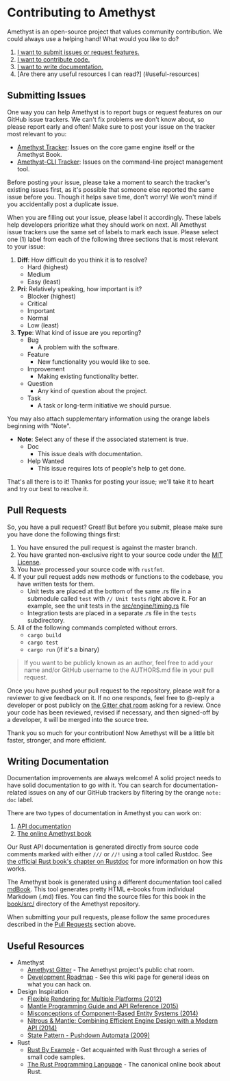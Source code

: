 # Contributing to Amethyst

Amethyst is an open-source project that values community contribution. We could
always use a helping hand! What would you like to do?

1. [I want to submit issues or request features.](#submitting-issues)
2. [I want to contribute code.](#pull-requests)
3. [I want to write documentation.](#writing-documentation)
4. [Are there any useful resources I can read?] (#useful-resources)

## Submitting Issues

One way you can help Amethyst is to report bugs or request features on our
GitHub issue trackers. We can't fix problems we don't know about, so please
report early and often! Make sure to post your issue on the tracker most
relevant to you:

* [Amethyst Tracker][am]: Issues on the core game engine itself or the Amethyst
  Book.
* [Amethyst-CLI Tracker][ac]: Issues on the command-line project management
  tool.

[am]: https://github.com/ebkalderon/amethyst/issues
[ac]: https://github.com/ebkalderon/amethyst_cli/issues

Before posting your issue, please take a moment to search the tracker's existing
issues first, as it's possible that someone else reported the same issue before
you. Though it helps save time, don't worry! We won't mind if you accidentally
post a duplicate issue.

When you are filling out your issue, please label it accordingly. These labels
help developers prioritize what they should work on next. All Amethyst issue
trackers use the same set of labels to mark each issue. Please select one (1)
label from each of the following three sections that is most relevant to your
issue:

1. **Diff**: How difficult do you think it is to resolve?
   * Hard (highest)
   * Medium
   * Easy (least)
2. **Pri**: Relatively speaking, how important is it?
   * Blocker (highest)
   * Critical
   * Important
   * Normal
   * Low (least)
3. **Type**: What kind of issue are you reporting?
   * Bug
     * A problem with the software.
   * Feature
     * New functionality you would like to see.
   * Improvement
     * Making existing functionality better.
   * Question
     * Any kind of question about the project.
   * Task
     * A task or long-term initiative we should pursue.

You may also attach supplementary information using the orange labels beginning
with "Note".

* **Note**: Select any of these if the associated statement is true.
  * Doc
    * This issue deals with documentation.
  * Help Wanted
    * This issue requires lots of people's help to get done.

That's all there is to it! Thanks for posting your issue; we'll take it to heart
and try our best to resolve it.

## Pull Requests

So, you have a pull request? Great! But before you submit, please make sure you
have done the following things first:

1. You have ensured the pull request is against the master branch.
2. You have granted non-exclusive right to your source code under the
   [MIT License][ml].
3. You have processed your source code with `rustfmt`.
4. If your pull request adds new methods or functions to the codebase, you have
   written tests for them.
   * Unit tests are placed at the bottom of the same .rs file in a submodule
     called `test` with `// Unit tests` right above it. For an example, see the
     unit tests in the [src/engine/timing.rs][ti] file
   * Integration tests are placed in a separate .rs file in the `tests`
     subdirectory.
5. All of the following commands completed without errors.
   * `cargo build`
   * `cargo test`
   * `cargo run` (if it's a binary)

[ml]: https://github.com/ebkalderon/amethyst/blob/master/COPYING
[ti]: https://github.com/ebkalderon/amethyst/blob/master/src/engine/timing.rs

> If you want to be publicly known as an author, feel free to add your name
> and/or GitHub username to the AUTHORS.md file in your pull request.

Once you have pushed your pull request to the repository, please wait for a
reviewer to give feedback on it. If no one responds, feel free to @-reply a
developer or post publicly on [the Gitter chat room][gi] asking for a review.
Once your code has been reviewed, revised if necessary, and then signed-off by a
developer, it will be merged into the source tree.

[gi]: https://gitter.im/ebkalderon/amethyst

Thank you so much for your contribution! Now Amethyst will be a little bit
faster, stronger, and more efficient.

## Writing Documentation

Documentation improvements are always welcome! A solid project needs to have
solid documentation to go with it. You can search for documentation-related
issues on any of our GitHub trackers by filtering by the orange `note: doc`
label.

There are two types of documentation in Amethyst you can work on:

1. [API documentation][ad]
2. [The online Amethyst book][ab]

[ad]: http://ebkalderon.github.io/amethyst/doc/amethyst/
[ab]: http://ebkalderon.github.io/amethyst/

Our Rust API documentation is generated directly from source code comments
marked with either `///` or `//!` using  a tool called Rustdoc. See
[the official Rust book's chapter on Rustdoc][rd] for more information on how
this works.

[rd]: https://doc.rust-lang.org/book/documentation.html

The Amethyst book is generated using a different documentation tool called
[mdBook][mb]. This tool generates pretty HTML e-books from individual Markdown
(.md) files. You can find the source files for this book in the
[book/src/][bk] directory of the Amethyst repository.

[mb]: https://github.com/azerupi/mdBook
[bk]: https://github.com/ebkalderon/amethyst/tree/master/book/src

When submitting your pull requests, please follow the same procedures described
in the [Pull Requests](#pull-requests) section above.

## Useful Resources

* Amethyst
  * [Amethyst Gitter][gi] - The Amethyst project's public chat room.
  * [Development Roadmap][dr] - See this wiki page for general ideas on what you
    can hack on.
* Design Inspiration
  * [Flexible Rendering for Multiple Platforms (2012)][fr]
  * [Mantle Programming Guide and API Reference (2015)][ma]
  * [Misconceptions of Component-Based Entity Systems (2014)][mo]
  * [Nitrous & Mantle: Combining Efficient Engine Design with a Modern API (2014)][ni]
  * [State Pattern - Pushdown Automata (2009)][pa]
* Rust
  * [Rust By Example][re] - Get acquainted with Rust through a series of small
    code samples.
  * [The Rust Programming Language][rl] - The canonical online book about Rust.

[dr]: https://github.com/ebkalderon/amethyst/wiki/Roadmap

[fr]: http://twvideo01.ubm-us.net/o1/vault/gdc2012/slides/Programming%20Track/Persson_Tobias_Flexible_Rendering.pdf.pdf
[ma]: http://www.amd.com/Documents/Mantle-Programming-Guide-and-API-Reference.pdf
[mo]: http://shaneenishry.com/blog/2014/12/27/misconceptions-of-component-based-entity-systems/
[ni]: http://www.gdcvault.com/play/1020706/Nitrous-Mantle-Combining-Efficient-Engine
[pa]: http://gameprogrammingpatterns.com/state.html#pushdown-automata

[re]: http://rustbyexample.com/
[rl]: https://doc.rust-lang.org/book/
